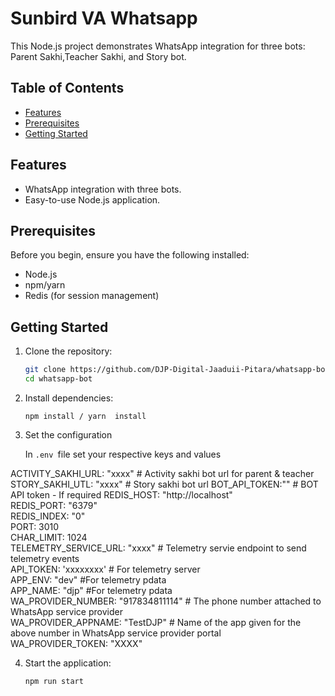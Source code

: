 # Sunbird VA  Whatsapp
This Node.js project demonstrates WhatsApp integration for three bots: Parent Sakhi,Teacher Sakhi, and Story bot.

## Table of Contents

- [Features](#features)
- [Prerequisites](#prerequisites)
- [Getting Started](#getting-started)

## Features

- WhatsApp integration with three bots.
- Easy-to-use Node.js application.

## Prerequisites

Before you begin, ensure you have the following installed:

- Node.js
- npm/yarn
- Redis (for session management)

## Getting Started

1. Clone the repository:

   ```bash
   git clone https://github.com/DJP-Digital-Jaaduii-Pitara/whatsapp-bot.git
   cd whatsapp-bot
   ```

2. Install dependencies:

   ```
   npm install / yarn  install
   ```

3. Set the configuration

    In `.env `file set your respective keys and values
    
  ACTIVITY_SAKHI_URL: "xxxx"  # Activity sakhi bot url for parent & teacher  
  STORY_SAKHI_UTL: "xxxx"  # Story sakhi bot url 
  BOT_API_TOKEN:""   # BOT API token - If required
  REDIS_HOST: "http://localhost"  
  REDIS_PORT: "6379"  
  REDIS_INDEX: "0"  
  PORT: 3010  
  CHAR_LIMIT: 1024   
  TELEMETRY_SERVICE_URL: "xxxx"   # Telemetry servie endpoint to send telemetry events  
  API_TOKEN: 'xxxxxxxx'   # For telemetry server  
  APP_ENV: "dev"  #For telemetry pdata  
  APP_NAME: "djp"  #For telemetry pdata  
  WA_PROVIDER_NUMBER: "917834811114"  # The phone number attached to WhatsApp service provider  
  WA_PROVIDER_APPNAME: "TestDJP"  # Name of the app given for the above number in WhatsApp service provider portal  
  WA_PROVIDER_TOKEN: "XXXX"  

4. Start the application:

   ```
   npm run start
   ```